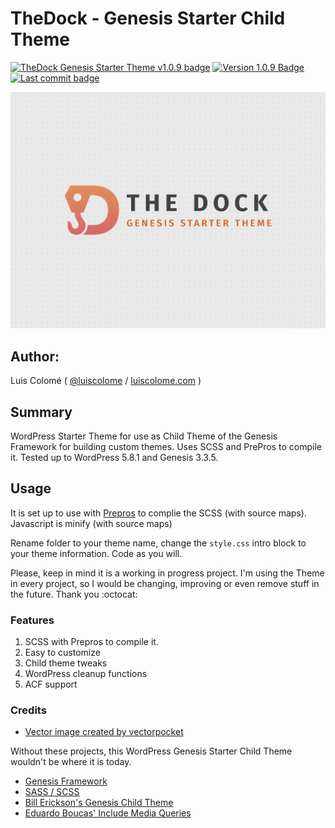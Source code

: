# TheDock - Genesis Starter Child Theme

[![TheDock Genesis Starter Theme v1.0.9 badge][changelog-badge]][changelog] [![Version 1.0.9 Badge][version-badge]][changelog] [![Last commit badge][last-commit]][last-commit-link]

![TheDock Screenshot](screenshot.png)

## Author:

Luis Colomé ( [@luiscolome](https://twitter.com/luiscolome) / [luiscolome.com](https://luiscolome.com) )

## Summary

WordPress Starter Theme for use as Child Theme of the Genesis Framework for building custom themes. Uses SCSS and PrePros to compile it. Tested up to WordPress 5.8.1 and Genesis 3.3.5.

## Usage

It is set up to use with [Prepros](https://prepros.io/) to complie the SCSS (with source maps). Javascript is minify (with source maps)

Rename folder to your theme name, change the `style.css` intro block to your theme information. Code as you will.

Please, keep in mind it is a working in progress project. I'm using the Theme in every project, so I would be changing, improving or even remove stuff in the future. Thank you :octocat:

### Features

1. SCSS with Prepros to compile it.
2. Easy to customize
3. Child theme tweaks
4. WordPress cleanup functions
5. ACF support

### Credits

-   [Vector image created by vectorpocket](https://www.freepik.es/vectorpocket)

Without these projects, this WordPress Genesis Starter Child Theme wouldn't be where it is today.

-   [Genesis Framework](http://my.studiopress.com/themes/genesis/)
-   [SASS / SCSS](http://sass-lang.com/)
-   [Bill Erickson's Genesis Child Theme](https://github.com/billerickson/BE-Genesis-Child)
-   [Eduardo Boucas' Include Media Queries](https://eduardoboucas.github.io/include-media/)

[changelog]: ./CHANGELOG.md
[changelog-badge]: https://img.shields.io/badge/Changelog-TheDock%20Genesis%20Starter%20Theme%20v1.0.9-orange
[version-badge]: https://img.shields.io/badge/version-1.0.9-informational.svg
[last-commit]: https://img.shields.io/github/last-commit/luiscolome/Thedock/develop?color=yellow&logoColor=red
[last-commit-link]: https://github.com/LuisColome/the-dock/commit/develop
